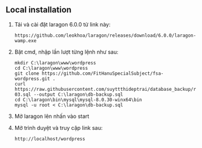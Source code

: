 ## Local installation

1. Tải và cài đặt laragon 6.0.0 từ link này:
    ```
    https://github.com/leokhoa/laragon/releases/download/6.0.0/laragon-wamp.exe
    ```
2. Bật cmd, nhập lần lượt từng lệnh như sau:
    ```
    mkdir C:\laragon\www\wordpress
    cd C:\laragon\www\wordpress
    git clone https://github.com/FitHanuSpecialSubject/fsa-wordpress.git .
    curl https://raw.githubusercontent.com/suyttthideptrai/database_backup/refs/heads/main/_wordpress_12-03.sql --output C:\laragon\db-backup.sql
    cd C:\laragon\bin\mysql\mysql-8.0.30-winx64\bin
    mysql -u root < C:\laragon\db-backup.sql
    ```

3. Mở laragon lên nhấn vào start
4. Mở trình duyệt và truy cập link sau:
    ```
    http://localhost/wordpress
    ```